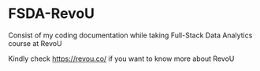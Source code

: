 # FSDA-RevoU
Consist of my coding documentation while taking Full-Stack Data Analytics course at RevoU

Kindly check https://revou.co/ if you want to know more about RevoU
